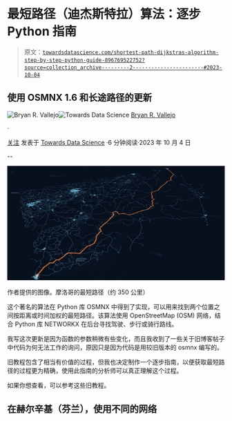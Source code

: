 # 最短路径（迪杰斯特拉）算法：逐步 Python 指南

> 原文：[`towardsdatascience.com/shortest-path-dijkstras-algorithm-step-by-step-python-guide-896769522752?source=collection_archive---------2-----------------------#2023-10-04`](https://towardsdatascience.com/shortest-path-dijkstras-algorithm-step-by-step-python-guide-896769522752?source=collection_archive---------2-----------------------#2023-10-04)

## 使用 OSMNX 1.6 和长途路径的更新

[](https://bryanvallejo16.medium.com/?source=post_page-----896769522752--------------------------------)![Bryan R. Vallejo](https://bryanvallejo16.medium.com/?source=post_page-----896769522752--------------------------------)[](https://towardsdatascience.com/?source=post_page-----896769522752--------------------------------)![Towards Data Science](https://towardsdatascience.com/?source=post_page-----896769522752--------------------------------) [Bryan R. Vallejo](https://bryanvallejo16.medium.com/?source=post_page-----896769522752--------------------------------)

·

[关注](https://medium.com/m/signin?actionUrl=https%3A%2F%2Fmedium.com%2F_%2Fsubscribe%2Fuser%2Fcbd681aaa725&operation=register&redirect=https%3A%2F%2Ftowardsdatascience.com%2Fshortest-path-dijkstras-algorithm-step-by-step-python-guide-896769522752&user=Bryan+R.+Vallejo&userId=cbd681aaa725&source=post_page-cbd681aaa725----896769522752---------------------post_header-----------) 发表于 [Towards Data Science](https://towardsdatascience.com/?source=post_page-----896769522752--------------------------------) ·6 分钟阅读·2023 年 10 月 4 日[](https://medium.com/m/signin?actionUrl=https%3A%2F%2Fmedium.com%2F_%2Fvote%2Ftowards-data-science%2F896769522752&operation=register&redirect=https%3A%2F%2Ftowardsdatascience.com%2Fshortest-path-dijkstras-algorithm-step-by-step-python-guide-896769522752&user=Bryan+R.+Vallejo&userId=cbd681aaa725&source=-----896769522752---------------------clap_footer-----------)

--

[](https://medium.com/m/signin?actionUrl=https%3A%2F%2Fmedium.com%2F_%2Fbookmark%2Fp%2F896769522752&operation=register&redirect=https%3A%2F%2Ftowardsdatascience.com%2Fshortest-path-dijkstras-algorithm-step-by-step-python-guide-896769522752&source=-----896769522752---------------------bookmark_footer-----------)![](img/95cc11698ca37362e8ea9166f4856e39.png)

作者提供的图像。摩洛哥的最短路径（约 350 公里）

这个著名的算法在 Python 库 OSMNX 中得到了实现，可以用来找到两个位置之间按距离或时间加权的最短路径。该算法使用 OpenStreetMap (OSM) 网络，结合 Python 库 NETWORKX 在后台寻找驾驶、步行或骑行路线。

我写这次更新是因为函数的参数稍微有些变化，而且我收到了一些关于旧博客帖子中代码为何无法工作的询问，原因只是因为代码是用较旧版本的 osmnx 编写的。

旧教程包含了相当有价值的过程，但我也决定制作一个逐步指南，以便获取最短路径的过程更为精确，使用此指南的分析师可以真正理解这个过程。

如果你想查看，可以参考这些旧教程。

## 在赫尔辛基（芬兰），使用不同的网络
